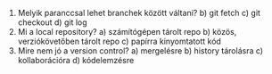 1. Melyik paranccsal lehet branchek között váltani?
    b) git fetch
    c) git checkout
    d) git log
2. Mi a local repository?
    a) számítógépen tárolt repo
    b) közös, verziókövetőben tárolt repo
    c) papírra kinyomtatott kód
3. Mire nem jó a version control?
    a) mergelésre
    b) history tárolásra
    c) kollaborációra
    d) kódelemzésre

